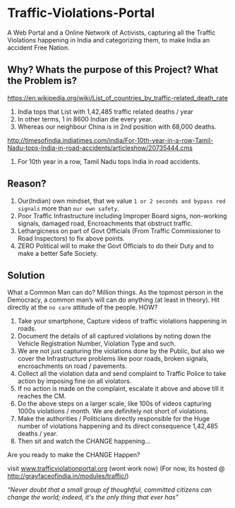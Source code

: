 Traffic-Violations-Portal
=========================

A Web Portal and a Online Network of Activists, capturing all the Traffic Violations happening in India and categorizing them, to make India an accident Free Nation.

Why? Whats the purpose of this Project? What the Problem is?
------------------------------------------------------------

https://en.wikipedia.org/wiki/List_of_countries_by_traffic-related_death_rate

1. India tops that List with 1,42,485 traffic related deaths / year
2. In other terms, 1 in 8600 Indian die every year.
3. Whereas our neighbour China is in 2nd position with 68,000 deaths.

http://timesofindia.indiatimes.com/india/For-10th-year-in-a-row-Tamil-Nadu-tops-India-in-road-accidents/articleshow/20735444.cms

1. For 10th year in a row, Tamil Nadu tops India in road accidents.


Reason?
-------

1. Our(Indian) own mindset, that we value `1 or 2 seconds and bypass red signals` more than `our own safety`.
2. Poor Traffic Infrastructure including Improper Board signs, non-working signals, damaged road, Encroachments that obstruct traffic.
3. Lethargicness on part of Govt Officials (From Traffic Commissioner to Road Inspectors) to fix above points.
4. ZERO Political will to make the Govt Officials to do their Duty and to make a better Safe Society.


Solution
--------
What a Common Man can do? Million things. As the topmost person in the Democracy, a common man’s will can do anything (at least in theory). Hit directly at the `no care` attitude of the people. HOW?

1. Take your smartphone, Capture videos of traffic violations happening in roads.
2. Document the details of all captured violations by noting down the Vehicle Registration Number, Violation Type and such.
3. We are not just capturing the violations done by the Public, but also we cover the Infrastructure problems like poor roads, broken signals, encroachments on road / pavements.
4. Collect all the violation data and send complaint to Traffic Police to take action by imposing fine on all violators.
5. If no action is made on the complaint, escalate it above and above till it reaches the CM.
6. Do the above steps on a larger scale, like 100s of videos capturing 1000s violations / month. We are definitely not short of violations.
7. Make the authorities / Politicians directly responsible for the Huge number of violations happening and its direct consequence 1,42,485 deaths / year.
8. Then sit and watch the CHANGE happening…

Are you ready to make the CHANGE Happen?

visit www.trafficviolationportal.org (wont work now)
(For now, its hosted @ http://grayfaceofindia.in/modules/traffic/)

*“Never doubt that a small group of thoughtful, committed citizens can change the world; indeed, it's the only thing that ever has”*
